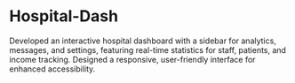 # Hospital-Dash
Developed an interactive hospital dashboard with a sidebar for analytics, messages, and settings, featuring real-time statistics for staff, patients, and income tracking. Designed a responsive, user-friendly interface for enhanced accessibility.
